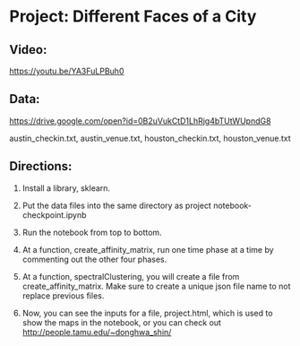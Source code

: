 # Project: Different Faces of a City



## Video:
https://youtu.be/YA3FuLPBuh0

## Data:

https://drive.google.com/open?id=0B2uVukCtD1LhRjg4bTUtWUpndG8

austin_checkin.txt, austin_venue.txt, houston_checkin.txt, houston_venue.txt


## Directions:

1. Install a library, sklearn.
 
2. Put the data files into the same directory as project notebook-checkpoint.ipynb

3. Run the notebook from top to bottom. 

4. At a function, create_affinity_matrix, run one time phase at a time by commenting out the other four phases. 

5. At a function, spectralClustering, you will create a file from create_affinity_matrix. Make sure to create a unique json file name to not replace previous files.

6. Now, you can see the inputs for a file, project.html, which is used to show the maps in the notebook, or you can check out http://people.tamu.edu/~donghwa_shin/ 
